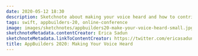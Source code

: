 ```yaml
---
date: 2020-05-12 18:30
description: Sketchnote about making your voice heard and how to contribute to Swift evolution from AppBuilders 2020 (online conference)
tags: swift, appbuilders-20, online-conference
image: images/sketchnotes/appbuilders20-make-your-voice-heard-small.jpg
sketchnoteMetadata.contentCreator: Erica Sadun
sketchnoteMetadata.linkToContentCreator: https://twitter.com/ericasadun
title: AppBuilders 2020: Making Your Voice Heard
---
```

